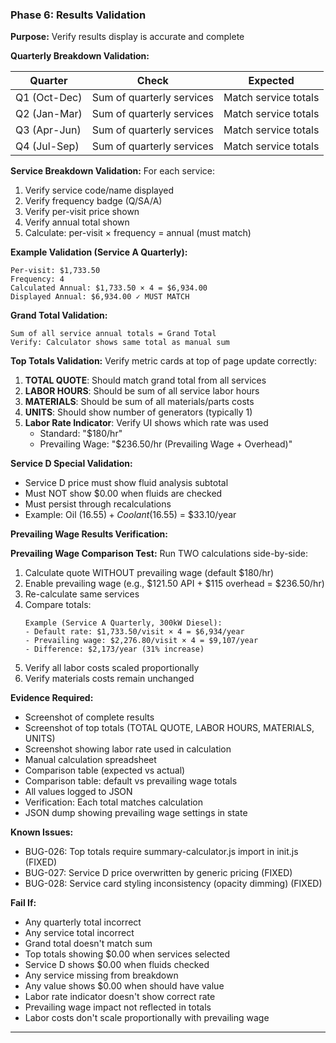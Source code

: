 ### Phase 6: Results Validation
**Purpose:** Verify results display is accurate and complete

**Quarterly Breakdown Validation:**

| Quarter | Check | Expected |
|---------|-------|----------|
| Q1 (Oct-Dec) | Sum of quarterly services | Match service totals |
| Q2 (Jan-Mar) | Sum of quarterly services | Match service totals |
| Q3 (Apr-Jun) | Sum of quarterly services | Match service totals |
| Q4 (Jul-Sep) | Sum of quarterly services | Match service totals |

**Service Breakdown Validation:**
For each service:
1. Verify service code/name displayed
2. Verify frequency badge (Q/SA/A)
3. Verify per-visit price shown
4. Verify annual total shown
5. Calculate: per-visit × frequency = annual (must match)

**Example Validation (Service A Quarterly):**
```
Per-visit: $1,733.50
Frequency: 4
Calculated Annual: $1,733.50 × 4 = $6,934.00
Displayed Annual: $6,934.00 ✓ MUST MATCH
```

**Grand Total Validation:**
```
Sum of all service annual totals = Grand Total
Verify: Calculator shows same total as manual sum
```

**Top Totals Validation:**
Verify metric cards at top of page update correctly:
1. **TOTAL QUOTE**: Should match grand total from all services
2. **LABOR HOURS**: Should be sum of all service labor hours
3. **MATERIALS**: Should be sum of all materials/parts costs
4. **UNITS**: Should show number of generators (typically 1)
5. **Labor Rate Indicator**: Verify UI shows which rate was used
   - Standard: "$180/hr"
   - Prevailing Wage: "$236.50/hr (Prevailing Wage + Overhead)"

**Service D Special Validation:**
- Service D price must show fluid analysis subtotal
- Must NOT show $0.00 when fluids are checked
- Must persist through recalculations
- Example: Oil ($16.55) + Coolant ($16.55) = $33.10/year

**Prevailing Wage Results Verification:**

**Prevailing Wage Comparison Test:**
Run TWO calculations side-by-side:
1. Calculate quote WITHOUT prevailing wage (default $180/hr)
2. Enable prevailing wage (e.g., $121.50 API + $115 overhead = $236.50/hr)
3. Re-calculate same services
4. Compare totals:
   ```
   Example (Service A Quarterly, 300kW Diesel):
   - Default rate: $1,733.50/visit × 4 = $6,934/year
   - Prevailing wage: $2,276.80/visit × 4 = $9,107/year
   - Difference: $2,173/year (31% increase)
   ```
5. Verify all labor costs scaled proportionally
6. Verify materials costs remain unchanged

**Evidence Required:**
- Screenshot of complete results
- Screenshot of top totals (TOTAL QUOTE, LABOR HOURS, MATERIALS, UNITS)
- Screenshot showing labor rate used in calculation
- Manual calculation spreadsheet
- Comparison table (expected vs actual)
- Comparison table: default vs prevailing wage totals
- All values logged to JSON
- Verification: Each total matches calculation
- JSON dump showing prevailing wage settings in state

**Known Issues:**
- BUG-026: Top totals require summary-calculator.js import in init.js (FIXED)
- BUG-027: Service D price overwritten by generic pricing (FIXED)
- BUG-028: Service card styling inconsistency (opacity dimming) (FIXED)

**Fail If:**
- Any quarterly total incorrect
- Any service total incorrect
- Grand total doesn't match sum
- Top totals showing $0.00 when services selected
- Service D shows $0.00 when fluids checked
- Any service missing from breakdown
- Any value shows $0.00 when should have value
- Labor rate indicator doesn't show correct rate
- Prevailing wage impact not reflected in totals
- Labor costs don't scale proportionally with prevailing wage

---
